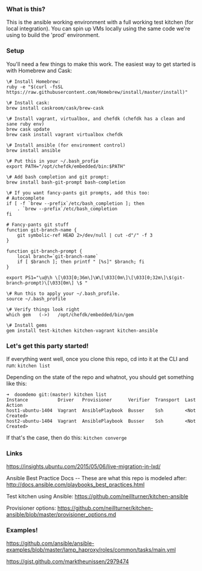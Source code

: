 

### What is this?
This is the ansible working environment with a full working test kitchen (for local integration).  You can spin up VMs locally using the same code we're using to build the 'prod' environment.

### Setup

You'll need a few things to make this work.  The easiest way to get started is with Homebrew and Cask:

```
\# Install Homebrew: 
ruby -e "$(curl -fsSL https://raw.githubusercontent.com/Homebrew/install/master/install)"

\# Install cask:
brew install caskroom/cask/brew-cask

\# Install vagrant, virtualbox, and chefdk (chefdk has a clean and sane ruby env)
brew cask update
brew cask install vagrant virtualbox chefdk

\# Install ansible (for environment control)
brew install ansible

\# Put this in your ~/.bash_profie
export PATH="/opt/chefdk/embedded/bin:$PATH"

\# Add bash completion and git prompt:
brew install bash-git-prompt bash-completion 

\# If you want fancy-pants git prompts, add this too:
# Autocomplete
if [ -f `brew --prefix`/etc/bash_completion ]; then
    . `brew --prefix`/etc/bash_completion
fi

# Fancy-pants git stuff
function git-branch-name {
	git symbolic-ref HEAD 2>/dev/null | cut -d"/" -f 3
}

function git-branch-prompt {
	local branch=`git-branch-name`
	if [ $branch ]; then printf " [%s]" $branch; fi
}

export PS1="\u@\h \[\033[0;36m\]\W\[\033[0m\]\[\033[0;32m\]\$(git-branch-prompt)\[\033[0m\] \$ "

\# Run this to apply your ~/.bash_profile.
source ~/.bash_profile

\# Verify things look right
which gem   (->)   /opt/chefdk/embedded/bin/gem

\# Install gems
gem install test-kitchen kitchen-vagrant kitchen-ansible

```

### Let's get this party started!

If everything went well, once you clone this repo, cd into it at the CLI and run:
```kitchen list```

Depending on the state of the repo and whatnot, you should get something like this:
```
➜  doomdemo git:(master) kitchen list
Instance           Driver   Provisioner      Verifier  Transport  Last Action
host1-ubuntu-1404  Vagrant  AnsiblePlaybook  Busser    Ssh        <Not Created>
host2-ubuntu-1404  Vagrant  AnsiblePlaybook  Busser    Ssh        <Not Created>
```


If that's the case, then do this:
```kitchen converge```

### Links
https://insights.ubuntu.com/2015/05/06/live-migration-in-lxd/

Ansible Best Practice Docs -- These are what this repo is modeled after:
http://docs.ansible.com/playbooks_best_practices.html

Test kitchen using Ansible:
https://github.com/neillturner/kitchen-ansible

Provisioner options:
https://github.com/neillturner/kitchen-ansible/blob/master/provisioner_options.md

### Examples!
https://github.com/ansible/ansible-examples/blob/master/lamp_haproxy/roles/common/tasks/main.yml

https://gist.github.com/marktheunissen/2979474
